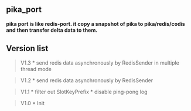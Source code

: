 ## pika_port
**pika port is like redis-port. it copy a snapshot of pika to pika/redis/codis and then transfer delta data to them.**

## Version list

> V1.3
	* send redis data asynchronously by RedisSender in multiple thread mode

> V1.2
	* send redis data asynchronously by RedisSender

> V1.1
	* filter out SlotKeyPrefix
	* disable ping-pong log

> V1.0
	* Init
